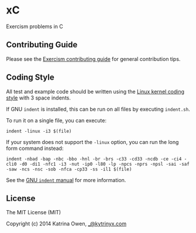 # xC

Exercism problems in C

## Contributing Guide

Please see the [Exercism contributing guide](https://github.com/exercism/x-common/blob/master/CONTRIBUTING.md) for general contribution tips.

## Coding Style

All test and example code should be written using the [Linux kernel coding style](https://www.kernel.org/doc/Documentation/CodingStyle) with 3 space indents.

If GNU `indent` is installed, this can be run on all files by executing `indent.sh`.

To run it on a single file, you can execute:

```shell
indent -linux -i3 $(file)
```

If your system does not support the `-linux` option, you can run the long form command instead:

```shell
indent -nbad -bap -nbc -bbo -hnl -br -brs -c33 -cd33 -ncdb -ce -ci4 -cli0 -d0 -di1 -nfc1 -i3 -nut -ip0 -l80 -lp -npcs -nprs -npsl -sai -saf -saw -ncs -nsc -sob -nfca -cp33 -ss -il1 $(file)
```

See the [GNU `indent` manual](https://www.gnu.org/software/indent/manual/indent.html#SEC4) for more information.

## License

The MIT License (MIT)

Copyright (c) 2014 Katrina Owen, _@kytrinyx.com
